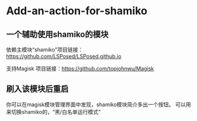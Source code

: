 # Add-an-action-for-shamiko
## 一个辅助使用shamiko的模块

依赖主模块“shamiko"项目链接：https://github.com/LSPosed/LSPosed.github.io

支持Magisk 项目链接：https://github.com/topjohnwu/Magisk

## 刷入该模块后重启

你可以在magisk模块管理界面中发现，shamiko模块简介多出一个按钮。
可以用来切换shamiko的，“黑/白名单运行模式”
